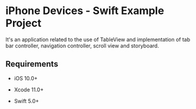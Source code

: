 # iPhone Devices - Swift Example Project

It's an application related to the use of TableView and implementation of tab bar controller, navigation controller, scroll view and storyboard.


## Requirements

* iOS 10.0+

* Xcode 11.0+

* Swift 5.0+

